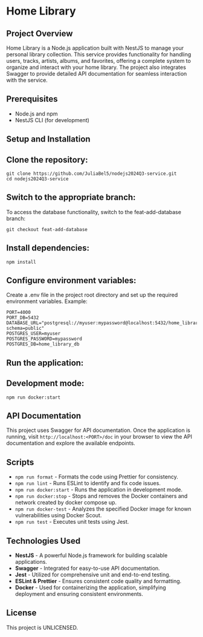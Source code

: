 # Home Library

## Project Overview

Home Library is a Node.js application built with NestJS to manage your personal library collection. This service provides functionality for handling users, tracks, artists, albums, and favorites, offering a complete system to organize and interact with your home library. The project also integrates Swagger to provide detailed API documentation for seamless interaction with the service.

## Prerequisites

- Node.js and npm
- NestJS CLI (for development)

## Setup and Installation

## Clone the repository:

```
git clone https://github.com/JuliaBel5/nodejs2024Q3-service.git
cd nodejs2024Q3-service
```

## Switch to the appropriate branch:

To access the database functionality, switch to the feat-add-database branch:

```
git checkout feat-add-database
```

## Install dependencies:

```
npm install
```

## Configure environment variables:

Create a .env file in the project root directory and set up the required environment variables. Example:

```
PORT=4000
PORT_DB=5432
DATABASE_URL="postgresql://myuser:mypassword@localhost:5432/home_library_db?schema=public"
POSTGRES_USER=myuser
POSTGRES_PASSWORD=mypassword
POSTGRES_DB=home_library_db
```

## Run the application:

## Development mode:

```
npm run docker:start
```

## API Documentation

This project uses Swagger for API documentation. Once the application is running, visit `http://localhost:<PORT>/doc` in your browser to view the API documentation and explore the available endpoints.

## Scripts

- `npm run format` - Formats the code using Prettier for consistency.
- `npm run lint` - Runs ESLint to identify and fix code issues.
- `npm run docker:start` - Runs the application in development mode.
- `npm run docker:stop` - Stops and removes the Docker containers and network created by docker compose up.
- `npm run docker-test` - Analyzes the specified Docker image for known vulnerabilities using Docker Scout.
- `npm run test` - Executes unit tests using Jest.

## Technologies Used

- **NestJS** - A powerful Node.js framework for building scalable applications.
- **Swagger** - Integrated for easy-to-use API documentation.
- **Jest** - Utilized for comprehensive unit and end-to-end testing.
- **ESLint & Prettier** - Ensures consistent code quality and formatting.
- **Docker** - Used for containerizing the application, simplifying deployment and ensuring consistent environments.

## License

This project is UNLICENSED.

